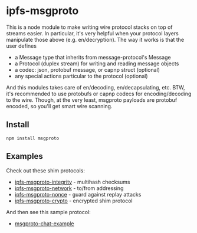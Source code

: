 # ipfs-msgproto

This is a node module to make writing wire protocol stacks on top of streams easier. In particular, it's very helpful when your protocol layers manipulate those above (e.g. en/decryption).  The way it works is that the user defines

- a Message type that inherits from message-protocol's Message
- a Protocol (duplex stream) for writing and reading message objects
- a codec: json, protobuf message, or capnp struct (optional)
- any special actions particular to the protocol (optional)

And this modules takes care of en/decoding, en/decapsulating, etc. BTW, it's recommended to use protobufs or capnp codecs for encoding/decoding to the wire. Though, at the very least, msgproto payloads are protobuf encoded, so you'll get smart wire scanning.

## Install

```
npm install msgproto
```

## Examples

Check out these shim protocols:

- [ipfs-msgproto-integrity](https://github.com/jbenet/node-ipfs-msgproto-integrity) - multihash checksums
- [ipfs-msgproto-network](https://github.com/jbenet/node-ipfs-msgproto-network) - to/from addressing
- [ipfs-msgproto-nonce](https://github.com/jbenet/node-ipfs-msgproto-nonce) - guard against replay attacks
- [ipfs-msgproto-crypto](https://github.com/jbenet/node-ipfs-msgproto-crypto) - encrypted shim protocol


And then see this sample protocol:

- [msgproto-chat-example](https://github.com/jbenet/node-msgproto-chat-example)

